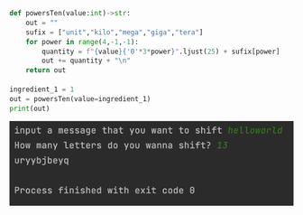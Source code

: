 ```.py
def powersTen(value:int)->str:
    out = ""
    sufix = ["unit","kilo","mega","giga","tera"]
    for power in range(4,-1,-1):
        quantity = f"{value}{'0'*3*power}".ljust(25) + sufix[power]
        out += quantity + "\n"
    return out

ingredient_1 = 1
out = powersTen(value=ingredient_1)
print(out)
```

![](https://github.com/MeisaChi/Unit-1/blob/main/QuizPhotos/9_1.png)
